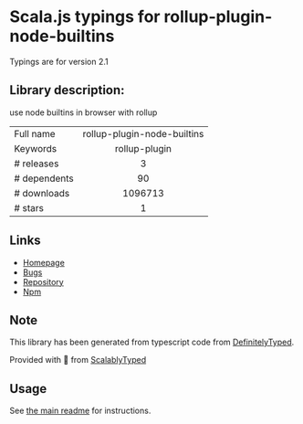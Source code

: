 
# Scala.js typings for rollup-plugin-node-builtins

Typings are for version 2.1

## Library description:
use node builtins in browser with rollup

|                    |                 |
| ------------------ | :-------------: |
| Full name          | rollup-plugin-node-builtins |
| Keywords           | rollup-plugin |
| # releases         | 3 |
| # dependents       | 90 |
| # downloads        | 1096713 |
| # stars            | 1 |

## Links
- [Homepage](https://github.com/calvinmetcalf/rollup-plugin-node-builtins#readme)
- [Bugs](https://github.com/calvinmetcalf/rollup-plugin-node-builtins/issues)
- [Repository](https://github.com/calvinmetcalf/rollup-plugin-node-builtins)
- [Npm](https://www.npmjs.com/package/rollup-plugin-node-builtins)
    


## Note
This library has been generated from typescript code from [DefinitelyTyped](https://definitelytyped.org).

Provided with :purple_heart: from [ScalablyTyped](https://github.com/oyvindberg/ScalablyTyped)

## Usage
See [the main readme](../../readme.md) for instructions.


